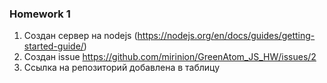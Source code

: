 ### Homework 1

1. Создан сервер на nodejs (https://nodejs.org/en/docs/guides/getting-started-guide/)
2. Создан issue https://github.com/mirinion/GreenAtom_JS_HW/issues/2
3. Ссылка на репозиторий добавлена в таблицу
